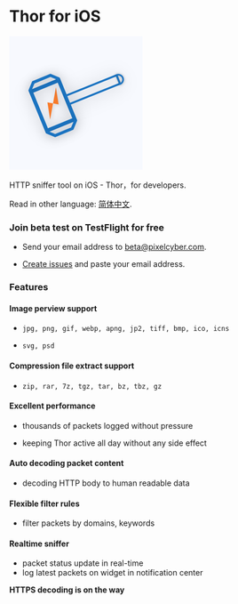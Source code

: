 # Thor for iOS

![](thor_logo.png)

HTTP sniffer tool on iOS - Thor，for developers.

<!-- [Download from App store](https://itunes.apple.com/us/app/thor-pro/id1210562295?mt=8) -->

Read in other language: [简体中文](README.zh-cn.md).


### Join beta test on TestFlight for free

* Send your email address to beta@pixelcyber.com.

* [Create issues](https://github.com/PixelCyber/Thor/issues/new) and paste your email address.


### Features

#### Image perview support

* `jpg, png, gif, webp, apng, jp2, tiff, bmp, ico, icns`

* `svg, psd`


#### Compression file extract support

* `zip, rar, 7z, tgz, tar, bz, tbz, gz`


#### Excellent performance

* thousands of packets logged without pressure

* keeping Thor active all day without any side effect


#### Auto decoding packet content

* decoding HTTP body to human readable data


#### Flexible filter rules

* filter packets by domains, keywords


#### Realtime sniffer

* packet status update in real-time
* log latest packets on widget in notification center


**HTTPS decoding is on the way**